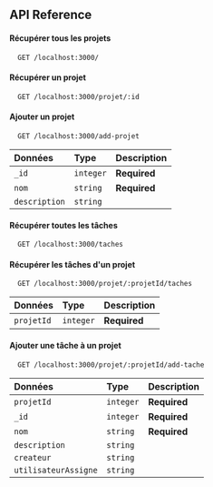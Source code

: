 
## API Reference

#### Récupérer tous les projets

```http
  GET /localhost:3000/
```

#### Récupérer un projet

```http
  GET /localhost:3000/projet/:id
```

#### Ajouter un projet

```http
  GET /localhost:3000/add-projet
```

| Données | Type     | Description                |
| :-------- | :------- | :------------------------- |
| `_id` | `integer` | **Required** |
| `nom` | `string` | **Required** |
| `description` | `string` |  |

#### Récupérer toutes les tâches

```http
  GET /localhost:3000/taches
```

#### Récupérer les tâches d'un projet

```http
  GET /localhost:3000/projet/:projetId/taches
```
| Données | Type     | Description                |
| :-------- | :------- | :------------------------- |
| `projetId` | `integer` | **Required** |

#### Ajouter une tâche à un projet

```http
  GET /localhost:3000/projet/:projetId/add-tache
```
| Données | Type     | Description                |
| :-------- | :------- | :------------------------- |
| `projetId` | `integer` | **Required** |
| `_id` | `integer` | **Required** |
| `nom` | `string` | **Required** |
| `description` | `string` |  |
| `createur` | `string` |  |
| `utilisateurAssigne` | `string` |  |
